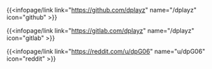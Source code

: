 {{<infopage/link link="https://github.com/dplayz" name="/dplayz" icon="github" >}}

{{<infopage/link link="https://gitlab.com/dplayz" name="/dplayz" icon="gitlab" >}}

{{<infopage/link link="https://reddit.com/u/dpG06" name="u/dpG06" icon="reddit" >}}
